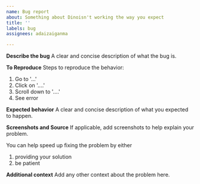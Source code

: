 ```yaml
---
name: Bug report
about: Something about Dinoisn't working the way you expect
title: ''
labels: bug
assignees: adaizaiganma

---
```


**Describe the bug**
A clear and concise description of what the bug is.

**To Reproduce**
Steps to reproduce the behavior:

1. Go to '...'
2. Click on '....'
3. Scroll down to '....'
4. See error

**Expected behavior**
A clear and concise description of what you expected to happen.

**Screenshots and Source**
If applicable, add screenshots to help explain your problem.

You can help speed up fixing the problem by either

1. providing your solution
2. be patient

**Additional context**
Add any other context about the problem here.
